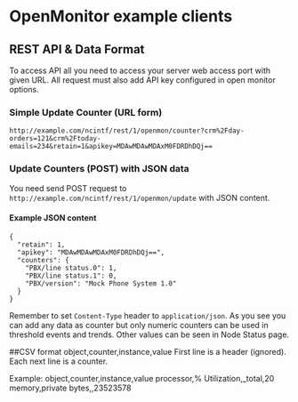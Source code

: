 # OpenMonitor example clients

## REST API & Data Format

To access API all you need to access your server web access port with given URL. All request must also add API key configured in open monitor options.

### Simple Update Counter (URL form)
    
	http://example.com/ncintf/rest/1/openmon/counter?crm%2Fday-orders=121&crm%2Ftoday-emails=234&retain=1&apikey=MDAwMDAwMDAxM0FDRDhDQj==

### Update Counters (POST) with JSON data

You need send POST request to `http://example.com/ncintf/rest/1/openmon/update` with JSON content.

#### Example JSON content
	
    {
      "retain": 1,
      "apikey": "MDAwMDAwMDAxM0FDRDhDQj==",
      "counters": {
        "PBX/line status.0": 1,
        "PBX/line status.1": 0,
        "PBX/version": "Mock Phone System 1.0"
	  }
    }
 
Remember to set `Content-Type` header to `application/json`. As you see you can add any data as counter but only numeric counters can be used in threshold events and trends. Other values can be seen in Node Status page.

##CSV format
	object,counter,instance,value
First line is a header (ignored). Each next line is a counter.

Example:
	object,counter,instance,value
	processor,% Utilization,_total,20
	memory,private bytes,,23523578